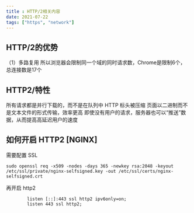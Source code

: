 ```yaml
---
title : HTTP/2相关内容
date: 2021-07-22
tags: ["https", "network"]
---
```


## HTTP/2的优势
   （1）多路复用
   所以浏览器会限制同一个域的同时请求数，Chrome是限制6个，总连接数是17个
## HTTP2/特性
   所有请求都是并行下载的，而不是在队列中
   HTTP 标头被压缩
   页面以二进制而不是文本文件的形式传输，效率更高
   即使没有用户的请求，服务器也可以“推送”数据，从而提高高延迟用户的速度

## 如何开启 HTTP2 [NGINX]
需要配置 SSL
```shell
sudo openssl req -x509 -nodes -days 365 -newkey rsa:2048 -keyout /etc/ssl/private/nginx-selfsigned.key -out /etc/ssl/certs/nginx-selfsigned.crt
```

再开启 http2
```shell
        listen [::]:443 ssl http2 ipv6only=on; 
        listen 443 ssl http2; 
```
